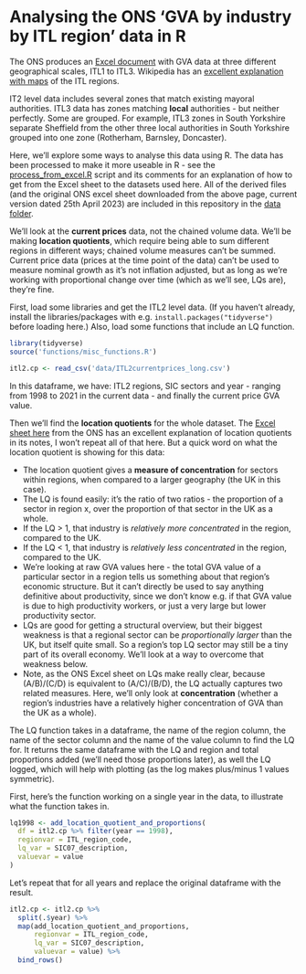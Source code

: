 
# Analysing the ONS ‘GVA by industry by ITL region’ data in R

The ONS produces an [Excel
document](https://www.ons.gov.uk/economy/grossvalueaddedgva/datasets/nominalandrealregionalgrossvalueaddedbalancedbyindustry)
with GVA data at three different geographical scales, ITL1 to ITL3.
Wikipedia has an [excellent explanation with
maps](https://en.wikipedia.org/wiki/International_Territorial_Level) of
the ITL regions.

IT2 level data includes several zones that match existing mayoral
authorities. ITL3 data has zones matching **local** authorities - but
neither perfectly. Some are grouped. For example, ITL3 zones in South
Yorkshire separate Sheffield from the other three local authorities in
South Yorkshire grouped into one zone (Rotherham, Barnsley, Doncaster).

Here, we’ll explore some ways to analyse this data using R. The data has
been processed to make it more useable in R - see the
[process_from_excel.R](process_from_excel.R) script and its comments for
an explanation of how to get from the Excel sheet to the datasets used
here. All of the derived files (and the original ONS excel sheet
downloaded from the above page, current version dated 25th April 2023)
are included in this repository in the [data folder](data).

We’ll look at the **current prices** data, not the chained volume data.
We’ll be making **location quotients**, which require being able to sum
different regions in different ways; chained volume measures can’t be
summed. Current price data (prices at the time point of the data) can’t
be used to measure nominal growth as it’s not inflation adjusted, but as
long as we’re working with proportional change over time (which as we’ll
see, LQs are), they’re fine.

First, load some libraries and get the ITL2 level data. (If you haven’t
already, install the libraries/packages with
e.g. `install.packages("tidyverse")` before loading here.) Also, load
some functions that include an LQ function.

``` r
library(tidyverse)
source('functions/misc_functions.R')

itl2.cp <- read_csv('data/ITL2currentprices_long.csv')
```

In this dataframe, we have: ITL2 regions, SIC sectors and year - ranging
from 1998 to 2021 in the current data - and finally the current price
GVA value.

Then we’ll find the **location quotients** for the whole dataset. The
[Excel sheet
here](https://www.ons.gov.uk/employmentandlabourmarket/peopleinwork/employmentandemployeetypes/datasets/locationquotientdataandindustrialspecialisationforlocalauthorities)
from the ONS has an excellent explanation of location quotients in its
notes, I won’t repeat all of that here. But a quick word on what the
location quotient is showing for this data:

- The location quotient gives a **measure of concentration** for sectors
  within regions, when compared to a larger geography (the UK in this
  case).
- The LQ is found easily: it’s the ratio of two ratios - the proportion
  of a sector in region x, over the proportion of that sector in the UK
  as a whole.
- If the LQ \> 1, that industry is *relatively more concentrated* in the
  region, compared to the UK.
- If the LQ \< 1, that industry is *relatively less concentrated* in the
  region, compared to the UK.
- We’re looking at raw GVA values here - the total GVA value of a
  particular sector in a region tells us something about that region’s
  economic structure. But it can’t directly be used to say anything
  definitive about productivity, since we don’t know e.g. if that GVA
  value is due to high productivity workers, or just a very large but
  lower productivity sector.
- LQs are good for getting a structural overview, but their biggest
  weakness is that a regional sector can be *proportionally larger* than
  the UK, but itself quite small. So a region’s top LQ sector may still
  be a tiny part of its overall economy. We’ll look at a way to overcome
  that weakness below.
- Note, as the ONS Excel sheet on LQs make really clear, because
  (A/B)/(C/D) is equivalent to (A/C)/(B/D), the LQ actually captures two
  related measures. Here, we’ll only look at **concentration** (whether
  a region’s industries have a relatively higher concentration of GVA
  than the UK as a whole).

The LQ function takes in a dataframe, the name of the region column, the
name of the sector column and the name of the value column to find the
LQ for. It returns the same dataframe with the LQ and region and total
proportions added (we’ll need those proportions later), as well the LQ
logged, which will help with plotting (as the log makes plus/minus 1
values symmetric).

First, here’s the function working on a single year in the data, to
illustrate what the function takes in.

``` r
lq1998 <- add_location_quotient_and_proportions(
  df = itl2.cp %>% filter(year == 1998),
  regionvar = ITL_region_code,
  lq_var = SIC07_description,
  valuevar = value
)
```

Let’s repeat that for all years and replace the original dataframe with
the result.

``` r
itl2.cp <- itl2.cp %>% 
  split(.$year) %>% 
  map(add_location_quotient_and_proportions, 
      regionvar = ITL_region_code,
      lq_var = SIC07_description,
      valuevar = value) %>% 
  bind_rows()
```
